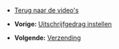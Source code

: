 -   [Terug naar de video's](./videos.md "Video's")

-   **Vorige:** [Uitschrijfgedrag
    instellen](./e-mailings-uitschrijfgedrag-instellen.md "E-mailings: Uitschrijfgedrag instellen")
-   **Volgende:** [Verzending](./e-mailings-verzending.md "E-mailings: Verzending")

